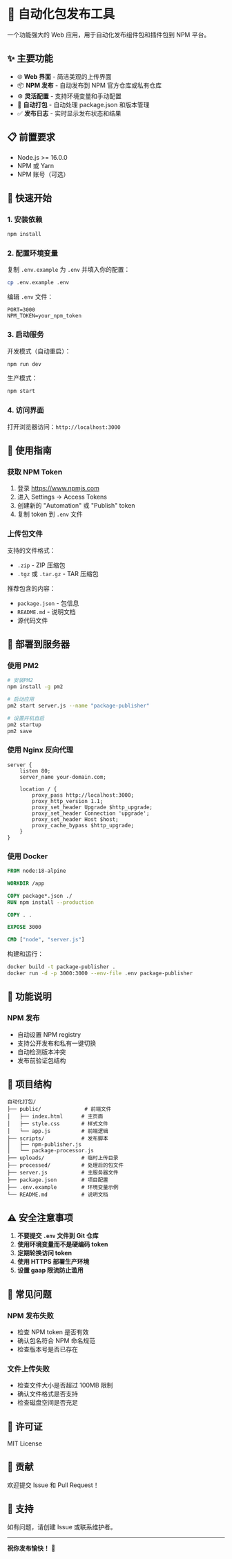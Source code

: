 # 🚀 自动化包发布工具

一个功能强大的 Web 应用，用于自动化发布组件包和插件包到 NPM 平台。

## ✨ 主要功能

- 🌐 **Web 界面** - 简洁美观的上传界面
- 📦 **NPM 发布** - 自动发布到 NPM 官方仓库或私有仓库
- ⚙️ **灵活配置** - 支持环境变量和手动配置
- 📝 **自动打包** - 自动处理 package.json 和版本管理
- ✅ **发布日志** - 实时显示发布状态和结果

## 📋 前置要求

- Node.js >= 16.0.0
- NPM 或 Yarn
- NPM 账号（可选）

## 🚀 快速开始

### 1. 安装依赖

```bash
npm install
```

### 2. 配置环境变量

复制 `.env.example` 为 `.env` 并填入你的配置：

```bash
cp .env.example .env
```

编辑 `.env` 文件：

```env
PORT=3000
NPM_TOKEN=your_npm_token
```

### 3. 启动服务

开发模式（自动重启）：

```bash
npm run dev
```

生产模式：

```bash
npm start
```

### 4. 访问界面

打开浏览器访问：`http://localhost:3000`

## 📖 使用指南

### 获取 NPM Token

1. 登录 https://www.npmjs.com
2. 进入 Settings → Access Tokens
3. 创建新的 "Automation" 或 "Publish" token
4. 复制 token 到 `.env` 文件

### 上传包文件

支持的文件格式：

- `.zip` - ZIP 压缩包
- `.tgz` 或 `.tar.gz` - TAR 压缩包

推荐包含的内容：

- `package.json` - 包信息
- `README.md` - 说明文档
- 源代码文件

## 🔧 部署到服务器

### 使用 PM2

```bash
# 安装PM2
npm install -g pm2

# 启动应用
pm2 start server.js --name "package-publisher"

# 设置开机自启
pm2 startup
pm2 save
```

### 使用 Nginx 反向代理

```nginx
server {
    listen 80;
    server_name your-domain.com;

    location / {
        proxy_pass http://localhost:3000;
        proxy_http_version 1.1;
        proxy_set_header Upgrade $http_upgrade;
        proxy_set_header Connection 'upgrade';
        proxy_set_header Host $host;
        proxy_cache_bypass $http_upgrade;
    }
}
```

### 使用 Docker

```dockerfile
FROM node:18-alpine

WORKDIR /app

COPY package*.json ./
RUN npm install --production

COPY . .

EXPOSE 3000

CMD ["node", "server.js"]
```

构建和运行：

```bash
docker build -t package-publisher .
docker run -d -p 3000:3000 --env-file .env package-publisher
```

## 🎯 功能说明

### NPM 发布

- 自动设置 NPM registry
- 支持公开发布和私有一键切换
- 自动检测版本冲突
- 发布前验证包结构

## 📁 项目结构

```
自动化打包/
├── public/              # 前端文件
│   ├── index.html      # 主页面
│   ├── style.css       # 样式文件
│   └── app.js          # 前端逻辑
├── scripts/            # 发布脚本
│   ├── npm-publisher.js
│   └── package-processor.js
├── uploads/            # 临时上传目录
├── processed/          # 处理后的包文件
├── server.js           # 主服务器文件
├── package.json        # 项目配置
├── .env.example        # 环境变量示例
└── README.md           # 说明文档
```

## ⚠️ 安全注意事项

1. **不要提交 `.env` 文件到 Git 仓库**
2. **使用环境变量而不是硬编码 token**
3. **定期轮换访问 token**
4. **使用 HTTPS 部署生产环境**
5. **设置 gaap 限流防止滥用**

## 🐛 常见问题

### NPM 发布失败

- 检查 NPM token 是否有效
- 确认包名符合 NPM 命名规范
- 检查版本号是否已存在

### 文件上传失败

- 检查文件大小是否超过 100MB 限制
- 确认文件格式是否支持
- 检查磁盘空间是否充足

## 📝 许可证

MIT License

## 🤝 贡献

欢迎提交 Issue 和 Pull Request！

## 📧 支持

如有问题，请创建 Issue 或联系维护者。

---

**祝你发布愉快！** 🎉
